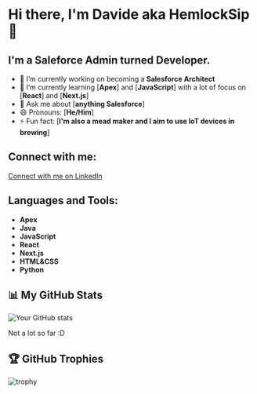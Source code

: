
# Hi there, I'm Davide aka HemlockSip 👋

## I'm a Saleforce Admin turned Developer.
- 🔭 I’m currently working on becoming a **Salesforce Architect**
- 🌱 I’m currently learning [**Apex**] and [**JavaScript**] with a lot of focus on [**React**] and [**Next.js**]
- 💬 Ask me about [**anything Salesforce**]
- 😄 Pronouns: [**He/Him**]
- ⚡ Fun fact: [**I'm also a mead maker and I aim to use IoT devices in brewing**]

## Connect with me:

[Connect with me on LinkedIn](https://www.linkedin.com/in/davidetansini)


## Languages and Tools:

- **Apex**
- **Java**
- **JavaScript**
- **React**
- **Next.js**
- **HTML&CSS**
- **Python**



## 📊 My GitHub Stats

![Your GitHub stats](https://github-readme-stats.vercel.app/api?username=HemlockSip&show_icons=true&theme=radical)

Not a lot so far :D 

## 🏆 GitHub Trophies

![trophy](https://github-profile-trophy.vercel.app/?username=yourusername&theme=nord)
